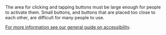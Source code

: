 <p>The area for clicking and tapping buttons must be large enough for people to activate them. Small buttons, and buttons that are placed too close to each other, are difficult for many people to use.</p>

<p><a href="https://coop-design-manual.herokuapp.com/accessibility.html">For more information see our general guide on accessibility</a>.</p>
